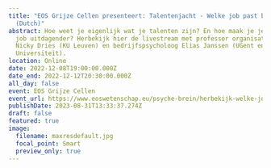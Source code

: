 ```yaml
---
title: "EOS Grijze Cellen presenteert: Talentenjacht - Welke job past bij jou?
  (Dutch)"
abstract: Hoe weet je eigenlijk wat je talenten zijn? En hoe maak je je huidige
  job uitdagender? Herbekijk hier de livestream met professor organisatiegedrag
  Nicky Dries (KU Leuven) en bedrijfspsycholoog Elias Janssen (UGent en Radboud
  Universiteit).
location: Online
date: 2022-12-08T19:00:00.000Z
date_end: 2022-12-12T20:30:00.000Z
all_day: false
event: EOS Grijze Cellen
event_url: https://www.eoswetenschap.eu/psyche-brein/herbekijk-welke-job-past-bij-jou
publishDate: 2023-08-31T13:33:37.274Z
draft: false
featured: true
image:
  filename: maxresdefault.jpg
  focal_point: Smart
  preview_only: true
---
```


